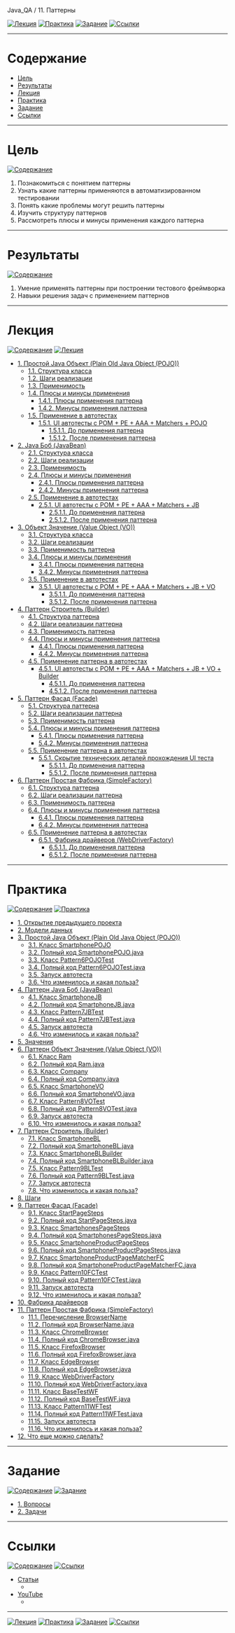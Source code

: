 Java_QA / 11. Паттерны

[![Лекция](https://img.shields.io/badge/-Лекция-ee99ff)](1.%20Лекция.md)
[![Практика](https://img.shields.io/badge/-Практика-aaffaa)](2.%20Практика.md)
[![Задание](https://img.shields.io/badge/-Задание-99ffee)](3.%20Задание.md)
[![Ссылки](https://img.shields.io/badge/-Ссылки-ffee99)](4.%20Ссылки.md)

***

# Содержание

* [Цель](#цель)
* [Результаты](#результаты)
* [Лекция](#лекция)
* [Практика](#практика)
* [Задание](#задание)
* [Ссылки](#ссылки)

***

# Цель

[![Содержание](https://img.shields.io/badge/-Содержание-1177ff)](#содержание)

1. Познакомиться с понятием паттерны
2. Узнать какие паттерны применяются в автоматизированном тестировании
3. Понять какие проблемы могут решить паттерны
4. Изучить структуру паттернов
5. Рассмотреть плюсы и минусы применения каждого паттерна

***

# Результаты

[![Содержание](https://img.shields.io/badge/-Содержание-1177ff)](#содержание)

1. Умение применять паттерны при построении тестового фреймворка
2. Навыки решения задач с применением паттернов

***

# Лекция

[![Содержание](https://img.shields.io/badge/-Содержание-1177ff)](#содержание)
[![Лекция](https://img.shields.io/badge/-Лекция-ee99ff)](1.%20Лекция.md)

* [1. Простой Java Объект (Plain Old Java Object (POJO))](1.%20Лекция.md#1-простой-java-объект-plain-old-java-object-pojo)
  * [1.1. Структура класса](1.%20Лекция.md#11-структура-класса)
  * [1.2. Шаги реализации](1.%20Лекция.md#12-шаги-реализации)
  * [1.3. Применимость](1.%20Лекция.md#13-применимость)
  * [1.4. Плюсы и минусы применения](1.%20Лекция.md#14-плюсы-и-минусы-применения)
    * [1.4.1. Плюсы применения паттерна](1.%20Лекция.md#141-плюсы-применения-паттерна)
    * [1.4.2. Минусы применения паттерна](1.%20Лекция.md#142-минусы-применения-паттерна)
  * [1.5. Применение в автотестах](1.%20Лекция.md#15-применение-в-автотестах)
    * [1.5.1. UI автотесты с POM + PE + AAA + Matchers + POJO](1.%20Лекция.md#151-ui-автотесты-с-pom--pe--aaa--matchers--pojo)
      * [1.5.1.1. До применения паттерна](1.%20Лекция.md#1511-до-применения-паттерна)
      * [1.5.1.2. После применения паттерна](1.%20Лекция.md#1512-после-применения-паттерна)
* [2. Java Боб (JavaBean)](1.%20Лекция.md#2-java-боб-javabean)
  * [2.1. Структура класса](1.%20Лекция.md#21-структура-класса)
  * [2.2. Шаги реализации](1.%20Лекция.md#22-шаги-реализации)
  * [2.3. Применимость](1.%20Лекция.md#23-применимость)
  * [2.4. Плюсы и минусы применения](1.%20Лекция.md#24-плюсы-и-минусы-применения)
    * [2.4.1. Плюсы применения паттерна](1.%20Лекция.md#241-плюсы-применения-паттерна)
    * [2.4.2. Минусы применения паттерна](1.%20Лекция.md#242-минусы-применения-паттерна)
  * [2.5. Применение в автотестах](1.%20Лекция.md#25-применение-в-автотестах)
    * [2.5.1. UI автотесты с POM + PE + AAA + Matchers + JB](1.%20Лекция.md#251-ui-автотесты-с-pom--pe--aaa--matchers--jb)
      * [2.5.1.1. До применения паттерна](1.%20Лекция.md#2511-до-применения-паттерна)
      * [2.5.1.2. После применения паттерна](1.%20Лекция.md#2512-после-применения-паттерна)
* [3. Объект Значение (Value Object (VO))](1.%20Лекция.md#3-объект-значение-value-object-vo)
  * [3.1. Структура класса](1.%20Лекция.md#31-структура-класса)
  * [3.2. Шаги реализации](1.%20Лекция.md#32-шаги-реализации)
  * [3.3. Применимость паттерна](1.%20Лекция.md#33-применимость-паттерна)
  * [3.4. Плюсы и минусы применения](1.%20Лекция.md#34-плюсы-и-минусы-применения)
    * [3.4.1. Плюсы применения паттерна](1.%20Лекция.md#341-плюсы-применения-паттерна)
    * [3.4.2. Минусы применения паттерна](1.%20Лекция.md#342-минусы-применения-паттерна)
  * [3.5. Применение в автотестах](1.%20Лекция.md#35-применение-в-автотестах)
    * [3.5.1. UI автотесты с POM + PE + AAA + Matchers + JB + VO](1.%20Лекция.md#351-ui-автотесты-с-pom--pe--aaa--matchers--jb--vo)
      * [3.5.1.1. До применения паттерна](1.%20Лекция.md#3511-до-применения-паттерна)
      * [3.5.1.2. После применения паттерна](1.%20Лекция.md#3512-после-применения-паттерна)
* [4. Паттерн Строитель (Builder)](1.%20Лекция.md#4-паттерн-строитель-builder)
  * [4.1. Структура паттерна](1.%20Лекция.md#41-структура-паттерна)
  * [4.2. Шаги реализации паттерна](1.%20Лекция.md#42-шаги-реализации-паттерна)
  * [4.3. Применимость паттерна](1.%20Лекция.md#43-применимость-паттерна)
  * [4.4. Плюсы и минусы применения паттерна](1.%20Лекция.md#44-плюсы-и-минусы-применения-паттерна)
    * [4.4.1. Плюсы применения паттерна](1.%20Лекция.md#441-плюсы-применения-паттерна)
    * [4.4.2. Минусы применения паттерна](1.%20Лекция.md#442-минусы-применения-паттерна)
  * [4.5. Применение паттерна в автотестах](1.%20Лекция.md#45-применение-паттерна-в-автотестах)
    * [4.5.1. UI автотесты с POM + PE + AAA + Matchers + JB + VO + Builder](1.%20Лекция.md#451-ui-автотесты-с-pom--pe--aaa--matchers--jb--vo--builder)
      * [4.5.1.1. До применения паттерна](1.%20Лекция.md#4511-до-применения-паттерна)
      * [4.5.1.2. После применения паттерна](1.%20Лекция.md#4512-после-применения-паттерна)
* [5. Паттерн Фасад (Facade)](1.%20Лекция.md#5-паттерн-фасад-facade)
  * [5.1. Структура паттерна](1.%20Лекция.md#51-структура-паттерна)
  * [5.2. Шаги реализации паттерна](1.%20Лекция.md#52-шаги-реализации-паттерна)
  * [5.3. Применимость паттерна](1.%20Лекция.md#53-применимость-паттерна)
  * [5.4. Плюсы и минусы применения паттерна](1.%20Лекция.md#54-плюсы-и-минусы-применения-паттерна)
    * [5.4.1. Плюсы применения паттерна](1.%20Лекция.md#541-плюсы-применения-паттерна)
    * [5.4.2. Минусы применения паттерна](1.%20Лекция.md#542-минусы-применения-паттерна)
  * [5.5. Применение паттерна в автотестах](1.%20Лекция.md#55-применение-в-автотестах)
    * [5.5.1. Скрытие технических деталей прохождения UI теста](1.%20Лекция.md#551-скрытие-технических-деталей-прохождения-ui-теста)
      * [5.5.1.1. До применения паттерна](1.%20Лекция.md#5511-до-применения-паттерна)
      * [5.5.1.2. После применения паттерна](1.%20Лекция.md#5512-после-применения-паттерна)
* [6. Паттерн Простая Фабрика (SimpleFactory)](1.%20Лекция.md#6-паттерн-простая-фабрика-simplefactory)
  * [6.1. Структура паттерна](1.%20Лекция.md#61-структура-паттерна)
  * [6.2. Шаги реализации паттерна](1.%20Лекция.md#62-шаги-реализации-паттерна)
  * [6.3. Применимость паттерна](1.%20Лекция.md#63-применимость-паттерна)
  * [6.4. Плюсы и минусы применения паттерна](1.%20Лекция.md#64-плюсы-и-минусы-применения-паттерна)
    * [6.4.1. Плюсы применения паттерна](1.%20Лекция.md#641-плюсы-применения-паттерна)
    * [6.4.2. Минусы применения паттерна](1.%20Лекция.md#642-минусы-применения-паттерна)
  * [6.5. Применение паттерна в автотестах](1.%20Лекция.md#65-применение-в-автотестах)
    * [6.5.1. Фабрика драйверов (WebDriverFactory)](1.%20Лекция.md#651-фабрика-драйверов-webdriverfactory)
      * [6.5.1.1. До применения паттерна](1.%20Лекция.md#6511-до-применения-паттерна)
      * [6.5.1.2. После применения паттерна](1.%20Лекция.md#6512-после-применения-паттерна)

***

# Практика

[![Содержание](https://img.shields.io/badge/-Содержание-1177ff)](#содержание)
[![Практика](https://img.shields.io/badge/-Практика-aaffaa)](2.%20Практика.md)

* [1. Открытие предыдущего проекта](2.%20Практика.md#1-открытие-предыдущего-проекта)
* [2. Модели данных](2.%20Практика.md#2-модели-данных)
* [3. Простой Java Объект (Plain Old Java Object (POJO))](2.%20Практика.md#3-простой-java-объект-plain-old-java-object-pojo)
  * [3.1. Класс SmartphonePOJO](2.%20Практика.md#31-класс-smartphonepojo)
  * [3.2. Полный код SmartphonePOJO.java](2.%20Практика.md#32-полный-код-smartphonepojojava)
  * [3.3. Класс Pattern6POJOTest](2.%20Практика.md#33-класс-pattern6pojotest)
  * [3.4. Полный код Pattern6POJOTest.java](2.%20Практика.md#34-полный-код-pattern6pojotestjava)
  * [3.5. Запуск автотеста](2.%20Практика.md#35-запуск-автотеста)
  * [3.6. Что изменилось и какая польза?](2.%20Практика.md#36-что-изменилось-и-какая-польза)
* [4. Паттерн Java Боб (JavaBean)](2.%20Практика.md#4-паттерн-java-боб-javabean)
  * [4.1. Класс SmartphoneJB](2.%20Практика.md#41-класс-smartphonejb)
  * [4.2. Полный код SmartphoneJB.java](2.%20Практика.md#42-полный-код-smartphonejbjava)
  * [4.3. Класс Pattern7JBTest](2.%20Практика.md#43-класс-pattern7jbtest)
  * [4.4. Полный код Pattern7JBTest.java](2.%20Практика.md#44-полный-код-pattern7jbtestjava)
  * [4.5. Запуск автотеста](2.%20Практика.md#45-запуск-автотеста)
  * [4.6. Что изменилось и какая польза?](2.%20Практика.md#46-что-изменилось-и-какая-польза)
* [5. Значения](2.%20Практика.md#5-значения)
* [6. Паттерн Объект Значение (Value Object (VO))](2.%20Практика.md#6-паттерн-объект-значение-value-object-vo)
  * [6.1. Класс Ram](2.%20Практика.md#61-класс-ram)
  * [6.2. Полный код Ram.java](2.%20Практика.md#62-полный-код-ramjava)
  * [6.3. Класс Company](2.%20Практика.md#63-класс-company)
  * [6.4. Полный код Company.java](2.%20Практика.md#64-полный-код-companytjava)
  * [6.5. Класс SmartphoneVO](2.%20Практика.md#65-класс-smartphonevo)
  * [6.6. Полный код SmartphoneVO.java](2.%20Практика.md#66-полный-код-smartphonevojava)
  * [6.7. Класс Pattern8VOTest](2.%20Практика.md#67-класс-pattern8votest)
  * [6.8. Полный код Pattern8VOTest.java](2.%20Практика.md#68-полный-код-pattern8votestjava)
  * [6.9. Запуск автотеста](2.%20Практика.md#69-запуск-автотеста)
  * [6.10. Что изменилось и какая польза?](2.%20Практика.md#610-что-изменилось-и-какая-польза)
* [7. Паттерн Строитель (Builder)](2.%20Практика.md#7-паттерн-строитель-builder)
  * [7.1. Класс SmartphoneBL](2.%20Практика.md#71-класс-smartphonebl)
  * [7.2. Полный код SmartphoneBL.java](2.%20Практика.md#72-полный-код-smartphonebljava)
  * [7.3. Класс SmartphoneBLBuilder](2.%20Практика.md#73-класс-smartphoneblbuilder)
  * [7.4. Полный код SmartphoneBLBuilder.java](2.%20Практика.md#74-полный-код-smartphoneblbuilderjava)
  * [7.5. Класс Pattern9BLTest](2.%20Практика.md#75-класс-pattern9bltest)
  * [7.6. Полный код Pattern9BLTest.java](2.%20Практика.md#76-полный-код-pattern9bltestjava)
  * [7.7. Запуск автотеста](2.%20Практика.md#77-запуск-автотеста)
  * [7.8. Что изменилось и какая польза?](2.%20Практика.md#78-что-изменилось-и-какая-польза)
* [8. Шаги](2.%20Практика.md#8-шаги)
* [9. Паттерн Фасад (Facade)](2.%20Практика.md#9-паттерн-фасад-facade)
  * [9.1. Класс StartPageSteps](2.%20Практика.md#91-класс-startpagesteps)
  * [9.2. Полный код StartPageSteps.java](2.%20Практика.md#92-полный-код-startpagestepsjava)
  * [9.3. Класс SmartphonesPageSteps](2.%20Практика.md#93-класс-smartphonespagesteps)
  * [9.4. Полный код SmartphonesPageSteps.java](2.%20Практика.md#94-полный-код-smartphonespagestepsjava)
  * [9.5. Класс SmartphoneProductPageSteps](2.%20Практика.md#95-класс-smartphoneproductpagesteps)
  * [9.6. Полный код SmartphoneProductPageSteps.java](2.%20Практика.md#96-полный-код-smartphoneproductpagestepsjava)
  * [9.7. Класс SmartphoneProductPageMatcherFC](2.%20Практика.md#97-класс-smartphoneproductpagematcherfc)
  * [9.8. Полный код SmartphoneProductPageMatcherFC.java](2.%20Практика.md#98-полный-код-smartphoneproductpagematcherfcjava)
  * [9.9. Класс Pattern10FCTest](2.%20Практика.md#99-класс-pattern10fctest)
  * [9.10. Полный код Pattern10FCTest.java](2.%20Практика.md#910-полный-код-pattern10fctestjava)
  * [9.11. Запуск автотеста](2.%20Практика.md#911-запуск-автотеста)
  * [9.12. Что изменилось и какая польза?](2.%20Практика.md#912-что-изменилось-и-какая-польза)
* [10. Фабрика драйверов](2.%20Практика.md#10-фабрика-драйверов)
* [11. Паттерн Простая Фабрика (SimpleFactory)](2.%20Практика.md#11-паттерн-простая-фабрика-simplefactory)
  * [11.1. Перечисление BrowserName](2.%20Практика.md#111-перечисление-browsername)
  * [11.2. Полный код BrowserName.java](2.%20Практика.md#112-полный-код-browsernamejava)
  * [11.3. Класс ChromeBrowser](2.%20Практика.md#113-класс-chromebrowser)
  * [11.4. Полный код ChromeBrowser.java](2.%20Практика.md#114-полный-код-chromebrowserjava)
  * [11.5. Класс FirefoxBrowser](2.%20Практика.md#115-класс-firefoxbrowser)
  * [11.6. Полный код FirefoxBrowser.java](2.%20Практика.md#116-полный-код-firefoxbrowserjava)
  * [11.7. Класс EdgeBrowser](2.%20Практика.md#117-класс-edgebrowser)
  * [11.8. Полный код EdgeBrowser.java](2.%20Практика.md#118-полный-код-edgebrowserjava)
  * [11.9. Класс WebDriverFactory](2.%20Практика.md#119-класс-webdriverfactory)
  * [11.10. Полный код WebDriverFactory.java](2.%20Практика.md#1110-полный-код-webdriverfactoryjava)
  * [11.11. Класс BaseTestWF](2.%20Практика.md#1111-класс-basetestwf)
  * [11.12. Полный код BaseTestWF.java](2.%20Практика.md#1112-полный-код-basetestwfjava)
  * [11.13. Класс Pattern11WFTest](2.%20Практика.md#1113-класс-pattern11wftest)
  * [11.14. Полный код Pattern11WFTest.java](2.%20Практика.md#1114-полный-код-pattern11wftestjava)
  * [11.15. Запуск автотеста](2.%20Практика.md#1115-запуск-автотеста)
  * [11.16. Что изменилось и какая польза?](2.%20Практика.md#1116-что-изменилось-и-какая-польза)
* [12. Что еще можно сделать?](2.%20Практика.md#12-что-еще-можно-сделать)

***

# Задание

[![Содержание](https://img.shields.io/badge/-Содержание-1177ff)](#содержание)
[![Задание](https://img.shields.io/badge/-Задание-99ffee)](3.%20Задание.md)

* [1. Вопросы](3.%20Задание.md#1-вопросы)
* [2. Задачи](3.%20Задание.md#2-задачи)

***

# Ссылки

[![Содержание](https://img.shields.io/badge/-Содержание-1177ff)](#содержание)
[![Ссылки](https://img.shields.io/badge/-Ссылки-ffee99)](4.%20Ссылки.md)

* [Статьи](4.%20Ссылки.md#статьи)
    * []()
* [YouTube](4.%20Ссылки.md#youtube)
    * []()
  
***

[![Лекция](https://img.shields.io/badge/-Лекция-ee99ff)](1.%20Лекция.md)
[![Практика](https://img.shields.io/badge/-Практика-aaffaa)](2.%20Практика.md)
[![Задание](https://img.shields.io/badge/-Задание-99ffee)](3.%20Задание.md)
[![Ссылки](https://img.shields.io/badge/-Ссылки-ffee99)](4.%20Ссылки.md)